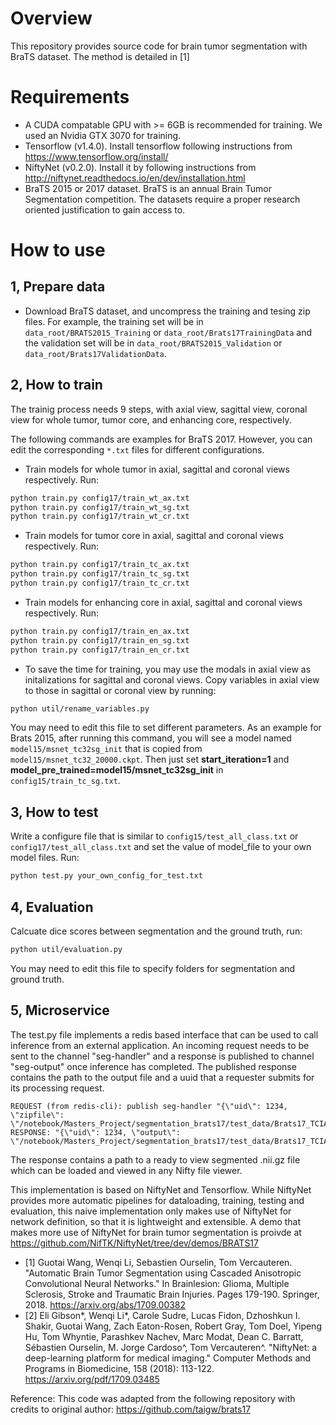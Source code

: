 # Overview
This repository provides source code for brain tumor segmentation with BraTS dataset. The method is detailed in [1]

# Requirements
* A CUDA compatable GPU with >= 6GB is recommended for training. We used an Nvidia GTX 3070 for training.
* Tensorflow (v1.4.0). Install tensorflow following instructions from https://www.tensorflow.org/install/
* NiftyNet (v0.2.0). Install it by following instructions from http://niftynet.readthedocs.io/en/dev/installation.html 
* BraTS 2015 or 2017 dataset. BraTS is an annual Brain Tumor Segmentation competition. The datasets require a proper research oriented justification to gain access to.

# How to use
## 1, Prepare data
* Download BraTS dataset, and uncompress the training and tesing zip files. For example, the training set will be in `data_root/BRATS2015_Training` or `data_root/Brats17TrainingData` and the validation set will be in `data_root/BRATS2015_Validation` or `data_root/Brats17ValidationData`.


## 2, How to train
The trainig process needs 9 steps, with axial view, sagittal view, coronal view for whole tumor, tumor core, and enhancing core, respectively.

The following commands are examples for BraTS 2017. However, you can edit the corresponding `*.txt` files for different configurations.

* Train models for whole tumor in axial, sagittal and coronal views respectively. Run: 

```bash
python train.py config17/train_wt_ax.txt
python train.py config17/train_wt_sg.txt
python train.py config17/train_wt_cr.txt
```
* Train models for tumor core in axial, sagittal and coronal views respectively. Run: 

```bash
python train.py config17/train_tc_ax.txt
python train.py config17/train_tc_sg.txt
python train.py config17/train_tc_cr.txt
```
* Train models for enhancing core in axial, sagittal and coronal views respectively. Run: 

```bash
python train.py config17/train_en_ax.txt
python train.py config17/train_en_sg.txt
python train.py config17/train_en_cr.txt
```

* To save the time for training, you may use the modals in axial view as initalizations for sagittal and coronal views. Copy variables in axial view to those in sagittal or coronal view by running:

```bash
python util/rename_variables.py
```

You may need to edit this file to set different parameters. As an example for Brats 2015, after running this command, you will see a model named `model15/msnet_tc32sg_init` that is copied from `model15/msnet_tc32_20000.ckpt`. Then just set **start_iteration=1** and **model_pre_trained=model15/msnet_tc32sg_init** in `config15/train_tc_sg.txt`. 

## 3, How to test
Write a configure file that is similar to `config15/test_all_class.txt` or `config17/test_all_class.txt` and 
set the value of model_file to your own model files. Run:
```bash
python test.py your_own_config_for_test.txt
```

## 4, Evaluation
Calcuate dice scores between segmentation and the ground truth, run:
```bash
python util/evaluation.py
```
You may need to edit this file to  specify folders for segmentation and ground truth. 

## 5, Microservice
The test.py file implements a redis based interface that can be used to call inference from an external application. An incoming request needs to be sent to the channel "seg-handler" and a response is published to channel "seg-output" once inference has completed. The published response contains the path to the output file and a uuid that a requester submits for its processing request. 
```
REQUEST (from redis-cli): publish seg-handler "{\"uid\": 1234, \"zipfile\": \"/notebook/Masters_Project/segmentation_brats17/test_data/Brats17_TCIA_105_1.zip\"}"
RESPONSE: "{\"uid\": 1234, \"output\": \"/notebook/Masters_Project/segmentation_brats17/test_data/Brats17_TCIA_105_1_final.nii.gz\"}"
```

The response contains a path to a ready to view segmented .nii.gz file which can be loaded and viewed in any Nifty file viewer.

This implementation is based on NiftyNet and Tensorflow. While NiftyNet provides more automatic pipelines for dataloading, training, testing and evaluation, this naive implementation only makes use of NiftyNet for network definition, so that it is lightweight and extensible. A demo that makes more use of NiftyNet for brain tumor segmentation is proivde at
https://github.com/NifTK/NiftyNet/tree/dev/demos/BRATS17

* [1] Guotai Wang, Wenqi Li, Sebastien Ourselin, Tom Vercauteren. "Automatic Brain Tumor Segmentation using Cascaded Anisotropic Convolutional Neural Networks." In Brainlesion: Glioma, Multiple Sclerosis, Stroke and Traumatic Brain Injuries. Pages 179-190. Springer, 2018. https://arxiv.org/abs/1709.00382
* [2] Eli Gibson*, Wenqi Li*, Carole Sudre, Lucas Fidon, Dzhoshkun I. Shakir, Guotai Wang, Zach Eaton-Rosen, Robert Gray, Tom Doel, Yipeng Hu, Tom Whyntie, Parashkev Nachev, Marc Modat, Dean C. Barratt, Sébastien Ourselin, M. Jorge Cardoso^, Tom Vercauteren^.
"NiftyNet: a deep-learning platform for medical imaging." Computer Methods and Programs in Biomedicine, 158 (2018): 113-122. https://arxiv.org/pdf/1709.03485

Reference: This code was adapted from the following repository with credits to original author: https://github.com/taigw/brats17
